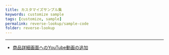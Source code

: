 ```yaml
---
title: カスタマイズサンプル集
keywords: customize sample
tags: [customize, sample]
permalink: reverse-lookup/sample-code
folder: reverse-lookup
---
```



---

- [商品詳細画面へのYouTube動画の追加](/reverse-lookup/sample-code/add-youtube-to-product-detail)
